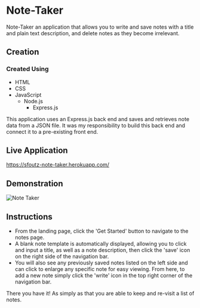 # Note-Taker #

Note-Taker an application that allows you to write and save notes with a title and plain text description, and delete notes as they become irrelevant.

## Creation ## 

### Created  Using ###
* HTML
* CSS
* JavaScript
  - Node.js
    - Express.js

This application uses an Express.js back end and saves and retrieves note data from a JSON file. It was my responsibility to build this back end and connect it to a pre-existing front end. 


## Live Application ##

https://sfoutz-note-taker.herokuapp.com/

## Demonstration ##

![Note Taker](https://user-images.githubusercontent.com/68661461/95694515-a8ae0c00-0bef-11eb-8f21-b6df0a052333.gif)

## Instructions ##

* From the landing page, click the 'Get Started' button to navigate to the notes page. 
* A blank note template is automatically displayed, allowing you to click and input a title, as well as a note description, then click the 'save' icon on the right side of the navigation bar. 
* You will also see any previously saved notes listed on the left side and can click to enlarge any specific note for easy viewing. From here, to add a new note simply click the 'write' icon in the top right corner of the navigation bar.

There you have it! As simply as that you are able to keep and re-visit a list of notes. 

